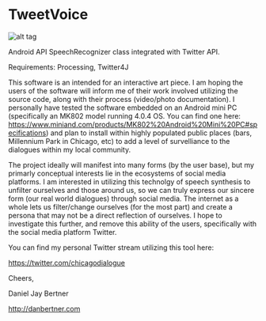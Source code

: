 TweetVoice
==========
![alt tag](https://pbs.twimg.com/profile_images/430120044647813120/2uWpYZQd.png)


 Android API SpeechRecognizer class integrated with Twitter API.
 
 Requirements: Processing, Twitter4J 
 
 
 This software is an intended for an interactive art piece. I am hoping the users of the software will inform me of their work involved utilizing the source code, along with their process (video/photo documentation). I  personally have tested the software embedded on an Android mini PC (specifically an MK802 model running 4.0.4 OS. You can find one here: https://www.miniand.com/products/MK802%20Android%20Mini%20PC#specifications) and plan to install within highly populated public places (bars, Millennium Park in Chicago, etc) to add a level of survelliance to the dialogues within my local community. 
 
 
 The project ideally will manifest into many forms (by the user base), but my primarly conceptual interests lie in the ecosystems of social media platforms. I am interested in utilizing this technolgy of speech synthesis to unfilter ourselves and those around us, so we can truly express our sincere form (our real world dialogues) through social media. The internet as a whole lets us filter/change ourselves (for the most part) and create a persona that may not be a direct reflection of ourselves. I hope to investigate this further, and remove this ability of the users, specifically with the social media platform Twitter.  


You can find my personal Twitter stream utilizing this tool here:

https://twitter.com/chicagodialogue


Cheers,

Daniel Jay Bertner

http://danbertner.com

